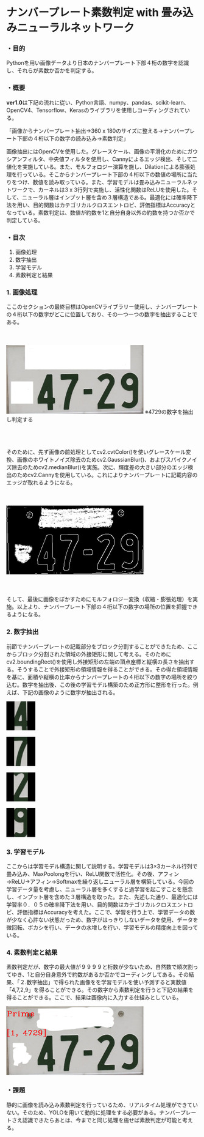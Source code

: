 # ナンバープレート素数判定 with 畳み込みニューラルネットワーク
### ・目的
Pythonを用い画像データより日本のナンバープレート下部４桁の数字を認識し、それらが素数か否かを判定する。

### ・概要
<b>ver1.0</b>は下記の流れに従い、Python言語、numpy、pandas、scikit-learn、OpenCV4、Tensorflow、Kerasのライブラリを使用しコーディングされている。

「画像からナンバープレート抽出→360 x 180のサイズに整える→ナンバープレート下部の４桁以下の数字の読み込み→素数判定」

画像抽出にはOpenCVを使用した。グレースケール、画像の平滑化のためにガウシアンフィルタ、中央値フィルタを使用し、Cannyによるエッジ検出、そして二値化を実施している。また、モルフォロジー演算を施し、Dilationによる膨張処理を行っている。そこからナンバープレート下部の４桁以下の数値の場所に当たりをつけ、数値を読み取っている。また、学習モデルは畳み込みニューラルネットワークで、カーネルは3 x 3行列で実施し、活性化関数はReLUを使用した。そして、ニューラル層はインプット層を含め３層構造である。最適化には確率降下法を用い、目的関数はカテゴリカルクロスエントロピ、評価指標はAccuracyとなっている。素数判定は、数値が約数を1と自分自身以外の約数を持つか否かで判定している。

### ・目次
  1. 画像処理
  1. 数字抽出
  1. 学習モデル
  1. 素数判定と結果

### 1. 画像処理
ここのセクションの最終目標はOpenCVライブラリー使用し、ナンバープレートの４桁以下の数字がどこに位置しており、その一つ一つの数字を抽出することである。
<br><br><br><br>
![normal image](https://github.com/SHGBB/LicensePlate/blob/master/data/_explain/%E8%AA%AC%E6%98%8E%E7%94%A8%E3%83%8A%E3%83%B3%E3%83%90%E3%83%BC%E3%83%97%E3%83%AC%E3%83%BC%E3%83%88.jpg)
※4729の数字を抽出し判定する
<br><br><br><br>



そのために、先ず画像の前処理としてcv2.cvtColor()を使いグレースケール変換、画像のホワイトノイズ除去のためcv2.GaussianBlur()、およびスパイクノイズ除去のためcv2.medianBlur()を実施。次に、輝度差の大きい部分のエッジ検出のためcv2.Cannyを使用している。これによりナンバープレートに記載内容のエッジが取れるようになる。
<br><br><br><br>
![canny image](https://github.com/SHGBB/LicensePlate/blob/master/data/_explain/binary%E5%A4%89%E6%8F%9B.png)
<br><br><br><br>
そして、最後に画像をぼかすためにモルフォロジー変換（収縮・膨張処理）を実施。以上より、ナンバープレート下部の４桁以下の数字の場所の位置を把握できるようになる。

### 2. 数字抽出
前節でナンバープレートの記載部分をブロック分割することができたため、ここからブロック分割された領域の外接矩形に関して考える。そのためにcv2.boundingRect()を使用し外接矩形の左端の頂点座標と縦横の長さを抽出する。そうすることで外接矩形の領域情報を得ることができる。その得た領域情報を基に、面積や縦横の比率からナンバープレートの４桁以下の数字の場所を絞り込む。数字を抽出後、この後の学習モデル構築のため正方形に整形を行った。例えば、下記の画像のように数字が抽出される。

![1st](https://github.com/SHGBB/LicensePlate/blob/main/data/_explain/1.png)

![2nd](https://github.com/SHGBB/LicensePlate/blob/main/data/_explain/2.png)

![3rd](https://github.com/SHGBB/LicensePlate/blob/main/data/_explain/3.png)

![4th](https://github.com/SHGBB/LicensePlate/blob/main/data/_explain/4.png)


### 3. 学習モデル
ここからは学習モデル構造に関して説明する。学習モデルは3×3カーネル行列で畳み込み、MaxPoolongを行い、ReLU関数で活性化。その後、アフィン→ReLU→アフィン→Softmaxを繰り返しニューラル層を構築している。今回の学習データ量を考慮し、ニューラル層を多くすると過学習を起こすことを懸念し、インプット層を含めた３層構造を取った。また、先述した通り、最適化には学習率０．０５の確率降下法を用い、目的関数はカテゴリカルクロスエントロピ、評価指標はAccuracyを考えた。ここで、学習を行う上で、学習データの数が少なく心許ない状態だっため、数字がはっきりしないデータを使用、データを微回転、ボカシを行い、データの水増しを行い、学習モデルの精度向上を図っている。

### 4. 素数判定と結果
素数判定だが、数字の最大値が９９９９と桁数が少ないため、自然数で順次割ってゆき、1と自分自身意外で約数があるか否かでコーディングしてある。その結果、「２.数字抽出」で得られた画像をを学習モデルを使い予測すると実数値「4,7,2,9」を得ることができる。その数字から素数判定を行うと下記の結果を得ることができる。ここで、結果は画像内に入力する仕組みとしている。

![result](https://github.com/SHGBB/LicensePlate/blob/master/data/_explain/result.png)


### ・課題
静的に画像を読み込み素数判定を行っているため、リアルタイム処理ができていない。そのため、YOLOを用いて動的に処理をする必要がある。ナンバープレートさえ認識できたらあとは、今までと同じ処理を施せば素数判定が可能と考える。
